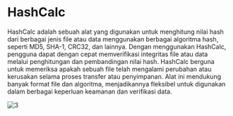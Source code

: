 # HashCalc
HashCalc adalah sebuah alat yang digunakan untuk menghitung nilai hash dari berbagai jenis file atau data menggunakan berbagai algoritma hash, seperti MD5, SHA-1, CRC32, dan lainnya. Dengan menggunakan HashCalc, pengguna dapat dengan cepat memverifikasi integritas file atau data melalui penghitungan dan pembandingan nilai hash. HashCalc berguna untuk memeriksa apakah sebuah file telah mengalami perubahan atau kerusakan selama proses transfer atau penyimpanan. Alat ini mendukung banyak format file dan algoritma, menjadikannya fleksibel untuk digunakan dalam berbagai keperluan keamanan dan verifikasi data.

![3](https://github.com/user-attachments/assets/d276ad83-11c0-4359-8d57-16d73c05dcae)
